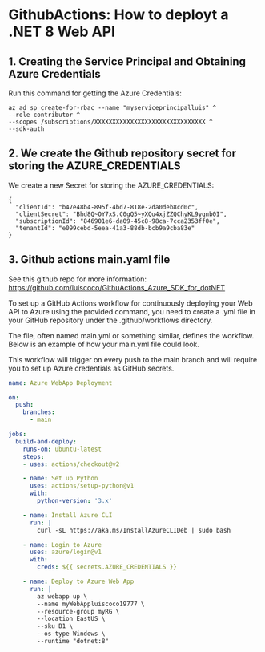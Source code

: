 # GithubActions: How to deployt a .NET 8 Web API

## 1. Creating the Service Principal and Obtaining Azure Credentials

Run this command for getting the Azure Credentials:

```
az ad sp create-for-rbac --name "myserviceprincipalluis" ^
--role contributor ^
--scopes /subscriptions/XXXXXXXXXXXXXXXXXXXXXXXXXXXXXXX ^
--sdk-auth
```

## 2. We create the Github repository secret for storing the AZURE_CREDENTIALS

We create a new Secret for storing the AZURE_CREDENTIALS:

```
{
  "clientId": "b47e48b4-895f-4bd7-818e-2da0deb8cd0c",
  "clientSecret": "Bhd8Q~OY7xS.C0gQ5~yXQu4xjZZQChyKL9yqnb0I",
  "subscriptionId": "846901e6-da09-45c8-98ca-7cca2353ff0e",
  "tenantId": "e099cebd-5eea-41a3-88db-bcb9a9cba83e"
}
```

## 3. Github actions main.yaml file

See this github repo for more information: https://github.com/luiscoco/GithuActions_Azure_SDK_for_dotNET

To set up a GitHub Actions workflow for continuously deploying your Web API to Azure using the provided command, you need to create a .yml file in your GitHub repository under the .github/workflows directory. 

The file, often named main.yml or something similar, defines the workflow. Below is an example of how your main.yml file could look. 

This workflow will trigger on every push to the main branch and will require you to set up Azure credentials as GitHub secrets.

```yaml
name: Azure WebApp Deployment

on:
  push:
    branches:
      - main

jobs:
  build-and-deploy:
    runs-on: ubuntu-latest
    steps:
    - uses: actions/checkout@v2

    - name: Set up Python
      uses: actions/setup-python@v1
      with:
        python-version: '3.x'

    - name: Install Azure CLI
      run: |
        curl -sL https://aka.ms/InstallAzureCLIDeb | sudo bash

    - name: Login to Azure
      uses: azure/login@v1
      with:
        creds: ${{ secrets.AZURE_CREDENTIALS }}

    - name: Deploy to Azure Web App
      run: |
        az webapp up \
        --name myWebAppluiscoco19777 \
        --resource-group myRG \
        --location EastUS \
        --sku B1 \
        --os-type Windows \
        --runtime "dotnet:8"
```
